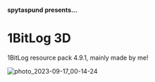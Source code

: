 #### spytaspund presents...
# 1BitLog 3D
1BitLog resource pack 4.9.1, mainly made by me!


![photo_2023-09-17_00-14-24](https://github.com/spytaspund/1BitLog-3D/assets/109822062/4c463514-aa31-4126-82b5-26a23614361e)
